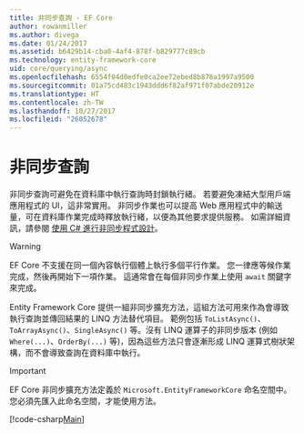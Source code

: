 ```yaml
---
title: 非同步查詢 - EF Core
author: rowanmiller
ms.author: divega
ms.date: 01/24/2017
ms.assetid: b6429b14-cba0-4af4-878f-b829777c89cb
ms.technology: entity-framework-core
uid: core/querying/async
ms.openlocfilehash: 6554f04d0edfe0ca2ee72ebed8b878a1997a9500
ms.sourcegitcommit: 01a75cd483c1943ddd6f82af971f07abde20912e
ms.translationtype: HT
ms.contentlocale: zh-TW
ms.lasthandoff: 10/27/2017
ms.locfileid: "26052678"
---
```

# <a name="asynchronous-queries"></a>非同步查詢

非同步查詢可避免在資料庫中執行查詢時封鎖執行緒。 若要避免凍結大型用戶端應用程式的 UI，這非常實用。 非同步作業也可以提高 Web 應用程式中的輸送量，可在資料庫作業完成時釋放執行緒，以便為其他要求提供服務。 如需詳細資訊，請參閱 [使用 C# 進行非同步程式設計](https://docs.microsoft.com/dotnet/csharp/async)。

> [!WARNING]  
> EF Core 不支援在同一個內容執行個體上執行多個平行作業。 您一律應等候作業完成，然後再開始下一項作業。 這通常會在每個非同步作業上使用 `await` 關鍵字來完成。

Entity Framework Core 提供一組非同步擴充方法，這組方法可用來作為會導致執行查詢並傳回結果的 LINQ 方法替代項目。 範例包括 `ToListAsync()`、`ToArrayAsync()`、`SingleAsync()` 等。沒有 LINQ 運算子的非同步版本 (例如 `Where(...)`、`OrderBy(...)` 等)，因為這些方法只會逐漸形成 LINQ 運算式樹狀架構，而不會導致查詢在資料庫中執行。

> [!IMPORTANT]  
> EF Core 非同步擴充方法定義於 `Microsoft.EntityFrameworkCore` 命名空間中。 您必須先匯入此命名空間，才能使用方法。

[!code-csharp[Main](../../../samples/core/Querying/Querying/Async/Sample.cs#Sample)]
